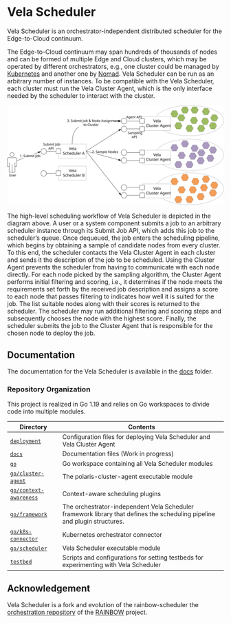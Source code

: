 # Vela Scheduler

Vela Scheduler is an orchestrator-independent distributed scheduler for the Edge-to-Cloud continuum.

The Edge-to-Cloud continuum may span hundreds of thousands of nodes and can be formed of multiple Edge and Cloud clusters, which may be operated by different orchestrators, e.g., one cluster could be managed by [Kubernetes](https://kubernetes.io) and another one by [Nomad](https://www.nomadproject.io).
Vela Scheduler can be run as an arbitrary number of instances.
To be compatible with the Vela Scheduler, each cluster must run the Vela Cluster Agent, which is the only interface needed by the scheduler to interact with the cluster.

![Vela Scheduler Workflow Overview](./docs/images/vela-scheduler-overview.svg)

The high-level scheduling workflow of Vela Scheduler is depicted in the diagram above. 
A user or a system component submits a job to an arbitrary scheduler instance through its Submit Job API, which adds this job to the scheduler’s queue.
Once dequeued, the job enters the scheduling pipeline, which begins by obtaining a sample of candidate nodes from every cluster.
To this end, the scheduler contacts the Vela Cluster Agent in each cluster and sends it the description of the job to be scheduled.
Using the Cluster Agent prevents the scheduler from having to communicate with each node directly. For each node picked by the sampling algorithm, the Cluster Agent performs initial filtering and scoring, i.e., it determines if the node meets the requirements set forth by the received job description and assigns a score to each node that passes filtering to indicates how well it is suited for the job.
The list suitable nodes along with their scores is returned to the scheduler.
The scheduler may run additional filtering and scoring steps and subsequently chooses the node with the highest score.
Finally, the scheduler submits the job to the Cluster Agent that is responsible for the chosen node to deploy the job.

## Documentation

The documentation for the Vela Scheduler is available in the [docs](./docs) folder.

### Repository Organization

This project is realized in Go 1.19 and relies on Go workspaces to divide code into multiple modules.

| Directory                | Contents |
|--------------------------|----------|
| [`deployment`](./deployment) | Configuration files for deploying Vela Scheduler and Vela Cluster Agent |
| [`docs`](./docs) | Documentation files (Work in progress) |
| [`go`](./go) | Go workspace containing all Vela Scheduler modules |
| [`go/cluster-agent`](./go/cluster-agent) | The polaris-cluster-agent executable module |
| [`go/context-awareness`](./go/context-awareness) | Context-aware scheduling plugins  |
| [`go/framework`](./go/framework) | The orchestrator-independent Vela Scheduler framework library that defines the scheduling pipeline and plugin structures. |
| [`go/k8s-connector`](./go/k8s-connector) | Kubernetes orchestrator connector |
| [`go/scheduler`](./go/scheduler) | Vela Scheduler executable module |
| [`testbed`](./testbed) | Scripts and configurations for setting testbeds for experimenting with Vela Scheduler |


## Acknowledgement

Vela Scheduler is a fork and evolution of the rainbow-scheduler the [orchestration repository](https://gitlab.com/rainbow-project1/rainbow-orchestration) of the [RAINBOW](https://rainbow-h2020.eu/) project.

